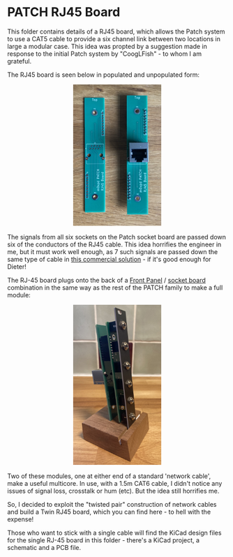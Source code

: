# PATCH RJ45 Board

This folder contains details of a RJ45 board, which allows the Patch system to use a CAT5 cable to provide a six channel link between two locations 
in large a modular case. This idea was propted by a suggestion made in response to the initial Patch system by "CoogLFish" - to whom I am grateful. 

The RJ45 board is seen below in populated and unpopulated form:
<p width=100%, align="center">
<img width=40%, src="https://github.com/m0xpd/PATCH/blob/main/Hardware/Images/Patch%20RJ45%20Board.jpg">
</p>


The signals from all six sockets on the Patch socket board are passed down six of the conductors of the RJ45 cable. This idea horrifies the engineer in me, but it must work well enough, as 7 such signals are passed down the same type of cable in [this commercial solution](https://www.doepfer.de/A1809.htm) - if it's good enough for Dieter!

The RJ-45 board plugs onto the back of a [Front Panel](https://github.com/m0xpd/PATCH/tree/main/Hardware/Front%20Panel#readme) / [socket board](https://github.com/m0xpd/PATCH/tree/main/Hardware/Socket%20Board#readme) 
combination in the same way as the rest of the PATCH family to make a full module:

<p width=100%, align="center">
<img width=40%, src="https://github.com/m0xpd/PATCH/blob/main/Hardware/Images/Patch%20RJ45%20Module.jpg">
</p>

Two of these modules, one at either end of a standard 'network cable', make a useful multicore. In use, with a 1.5m CAT6 cable, I didn't notice any 
issues of signal loss, crosstalk or hum (etc). But the idea still horrifies me. 

So, I decided to exploit the "twisted pair" construction of network cables and build a Twin RJ45 board, which you can find here - to hell with the expense!

Those who want to stick with a single cable will find the KiCad design files for the single RJ-45 board in this folder - there's a KiCad project, a schematic and a PCB file.
